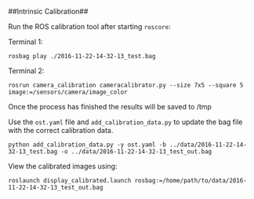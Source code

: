 ##Intrinsic Calibration##

Run the ROS calibration tool after starting `roscore`:

Terminal 1:
```
rosbag play ./2016-11-22-14-32-13_test.bag
```

Terminal 2:
```
rosrun camera_calibration cameracalibrator.py --size 7x5 --square 5 image:=/sensors/camera/image_color
```

Once the process has finished the results will be saved to /tmp

Use the `ost.yaml` file and `add_calibration_data.py` to update the bag file with the correct calibration data.

```
python add_calibration_data.py -y ost.yaml -b ../data/2016-11-22-14-32-13_test.bag -o ../data/2016-11-22-14-32-13_test_out.bag
```

View the calibrated images using: 

```roslaunch display_calibrated.launch rosbag:=/home/path/to/data/2016-11-22-14-32-13_test_out.bag```